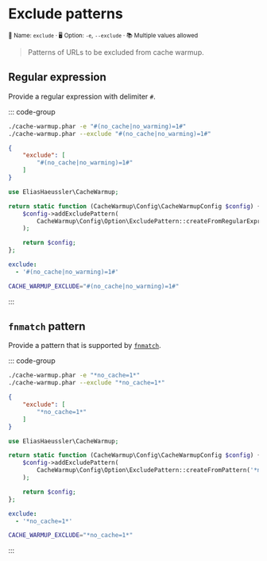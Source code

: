# Exclude patterns <Badge type="tip" text="2.0+" />

<small>📝 Name: `exclude` &middot; 🖥️ Option: `-e`, `--exclude` &middot; 📚 Multiple values allowed</small>

> Patterns of URLs to be excluded from cache warmup.

## Regular expression

Provide a regular expression with delimiter `#`.

::: code-group

```bash [CLI]
./cache-warmup.phar -e "#(no_cache|no_warming)=1#"
./cache-warmup.phar --exclude "#(no_cache|no_warming)=1#"
```

```json [JSON]
{
    "exclude": [
        "#(no_cache|no_warming)=1#"
    ]
}
```

```php [PHP]
use EliasHaeussler\CacheWarmup;

return static function (CacheWarmup\Config\CacheWarmupConfig $config) {
    $config->addExcludePattern(
        CacheWarmup\Config\Option\ExcludePattern::createFromRegularExpression('#(no_cache|no_warming)=1#'),
    );

    return $config;
};
```

```yaml [YAML]
exclude:
  - '#(no_cache|no_warming)=1#'
```

```bash [.env]
CACHE_WARMUP_EXCLUDE="#(no_cache|no_warming)=1#"
```

:::

## `fnmatch` pattern

Provide a pattern that is supported by [`fnmatch`](https://www.php.net/manual/en/function.fnmatch).

::: code-group

```bash [CLI]
./cache-warmup.phar -e "*no_cache=1*"
./cache-warmup.phar --exclude "*no_cache=1*"
```

```json [JSON]
{
    "exclude": [
        "*no_cache=1*"
    ]
}
```

```php [PHP]
use EliasHaeussler\CacheWarmup;

return static function (CacheWarmup\Config\CacheWarmupConfig $config) {
    $config->addExcludePattern(
        CacheWarmup\Config\Option\ExcludePattern::createFromPattern('*no_cache=1*'),
    );

    return $config;
};
```

```yaml [YAML]
exclude:
  - '*no_cache=1*'
```

```bash [.env]
CACHE_WARMUP_EXCLUDE="*no_cache=1*"
```

:::
